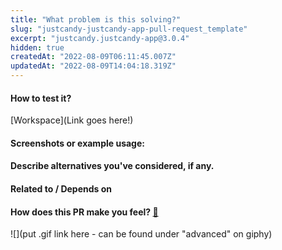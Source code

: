 ```yaml
---
title: "What problem is this solving?"
slug: "justcandy-justcandy-app-pull-request_template"
excerpt: "justcandy.justcandy-app@3.0.4"
hidden: true
createdAt: "2022-08-09T06:11:45.007Z"
updatedAt: "2022-08-09T14:04:18.319Z"
---
```

<!--- What is the motivation and context for this change? -->

#### How to test it?

<!--- Don't forget to add a link to a Workspace where this branch is linked -->

[Workspace](Link goes here!)

#### Screenshots or example usage:

<!--- Add some images or gifs to showcase changes in behaviour or layout. Example: before and after images -->

#### Describe alternatives you've considered, if any.

<!--- Optional -->

#### Related to / Depends on

<!--- Optional -->

#### How does this PR make you feel? [:link:](http://giphy.com/)

<!-- Go to http://giphy.com/ and pick a gif that represents how this PR makes you feel -->

![](put .gif link here - can be found under "advanced" on giphy)